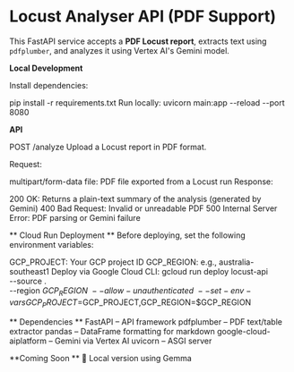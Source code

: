 # Locust Analyser API (PDF Support)

This FastAPI service accepts a **PDF Locust report**, extracts text using `pdfplumber`, and analyzes it using Vertex AI's Gemini model.

 **Local Development**

Install dependencies:

pip install -r requirements.txt
Run locally:
uvicorn main:app --reload --port 8080

**API**

POST /analyze
Upload a Locust report in PDF format.

Request:

multipart/form-data
file: PDF file exported from a Locust run
Response:

200 OK: Returns a plain-text summary of the analysis (generated by Gemini)
400 Bad Request: Invalid or unreadable PDF
500 Internal Server Error: PDF parsing or Gemini failure

** Cloud Run Deployment
**
Before deploying, set the following environment variables:

GCP_PROJECT: Your GCP project ID
GCP_REGION: e.g., australia-southeast1
Deploy via Google Cloud CLI:
gcloud run deploy locust-api \
  --source . \
  --region $GCP_REGION \
  --allow-unauthenticated \
  --set-env-vars GCP_PROJECT=$GCP_PROJECT,GCP_REGION=$GCP_REGION

** Dependencies
**
FastAPI – API framework
pdfplumber – PDF text/table extractor
pandas – DataFrame formatting for markdown
google-cloud-aiplatform – Gemini via Vertex AI
uvicorn – ASGI server

**Coming Soon
**
🧠 Local version using Gemma

